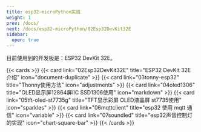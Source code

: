 ```yaml
---
title: esp32-microPython实践
weight: 1
prev: /docs/
next: /docs/esp32-microPython/02Esp32DevKit32E
sidebar:
  open: true
---
```


目前使用到的开发板是：ESP32 DevKit 32E。

<!--more-->

{{< cards >}}
  {{< card link="02Esp32DevKit32E" title="ESP32 DevKit 32E 介绍" icon="document-duplicate" >}}
  {{< card link="03tonny-esp32" title="Thonny使用方法" icon="adjustments" >}}
  {{< card link="04oled1306" title="OLED显示屏12864屏IIC SSD1306使用" icon="markdown" >}}
  {{< card link="05tft-oled-st7735g" title="TFT显示彩屏 OLED液晶屏 st7735使用" icon="sparkles" >}}
  {{< card link="06mqttclient" title="esp32 使用 mqtt 通信" icon="variable" >}}
  {{< card link="07soundled" title="esp32声音控制灯的实现" icon="chart-square-bar" >}}
{{< /cards >}}
